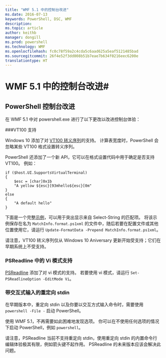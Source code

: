 ```yaml
---
title: "WMF 5.1 中的控制台改进"
ms.date: 2016-07-13
keywords: PowerShell, DSC, WMF
description: 
ms.topic: article
author: keithb
manager: dongill
ms.prod: powershell
ms.technology: WMF
ms.openlocfilehash: fc0c78f59a2c4cda5c6aad625a5eaf5121485bad
ms.sourcegitcommit: 26f4e52f3dd008b51b7eae7b634f0216eec6200e
translationtype: HT
---
```

# <a name="console-improvements-in-wmf-51"></a>WMF 5.1 中的控制台改进#

## <a name="powershell-console-improvements"></a>PowerShell 控制台改进

在 WMF 5.1 中对 powershell.exe 进行了以下更改以改进控制台体验：

###<a name="vt100-support"></a>VT100 支持

Windows 10 添加了对 [VT100 转义序列](https://msdn.microsoft.com/en-us/library/windows/desktop/mt638032(v=vs.85).aspx)的支持。
计算表宽度时，PowerShell 会忽略某些 VT100 格式设置转义序列。

PowerShell 还添加了一个新 API，它可以在格式设置代码中用于确定是否支持 VT100。 例如：

```
if ($host.UI.SupportsVirtualTerminal)
{
    $esc = [char]0x1b
    "A yellow ${esc}[93mhello${esc}[0m"
}
else
{
    "A default hello"
}
```
下面是一个完整[示例](https://gist.github.com/lzybkr/dcb973dccd54900b67783c48083c28f7)，可以用于突出显示来自 Select-String 的匹配项。
将该示例保存在名为 `MatchInfo.format.ps1xml` 的文件中，随后若要在配置文件或其他位置使用它，请运行 `Update-FormatData -Prepend MatchInfo.format.ps1xml`。

请注意，VT100 转义序列仅从 Windows 10 Aniversary 更新开始受支持；它们在早期系统上不受支持。   

### <a name="vi-mode-support-in-psreadline"></a>PSReadline 中的 Vi 模式支持

[PSReadline](https://github.com/lzybkr/PSReadLine) 添加了对 vi 模式的支持。 若要使用 vi 模式，请运行 `Set-PSReadlineOption -EditMode Vi`。

### <a name="redirected-stdin-with-interactive-input"></a>带交互式输入的重定向 stdin 

在早期版本中，重定向 stdin 以及你要以交互方式输入命令时，需要使用 `powershell -File -` 启动 PowerShell。

使用 WMF 5.1，不再需要如此困难地发现选项。 你可以在不使用任何选项的情况下启动 PowerShell，例如 `powershell`。

请注意，PSReadline 当前不支持重定向 stdin，使用重定向 stdin 的内置命令行编辑体验极其有限，例如箭头键不起作用。 PSReadline 的未来版本应该会解决此问题。   
